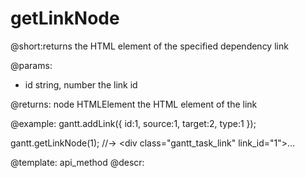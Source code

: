 getLinkNode
=============
@short:returns the HTML element of the specified dependency link
	

@params:
- id	string, number	the link id

@returns:
node	HTMLElement		the HTML element of the link


@example:
gantt.addLink({
    id:1,
    source:1,
    target:2,
    type:1
});

gantt.getLinkNode(1); //-> <div class=​"gantt_task_link" link_id=​"1">​…​</div>​

@template:	api_method
@descr:


